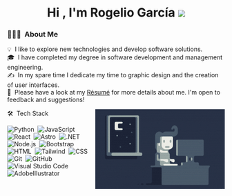 <h1 align="center">
  Hi , I'm Rogelio García
  <img src="https://media.giphy.com/media/hvRJCLFzcasrR4ia7z/giphy.gif" width="35">
</h1>

### 👨🏻‍💻 &nbsp;About Me

💡 &nbsp;I like to explore new technologies and develop software solutions.\
🎓 &nbsp;I have completed my degree in software development and management engineering.\
✍️ &nbsp;In my spare time I dedicate my time to graphic design and the creation of user interfaces.\
📄 &nbsp;Please have a look at my [Résumé](https://www.adityavsingh.com/resume.html) for more details about me. I'm open to feedback and suggestions!

<img alt="Night Coding" src="https://raw.githubusercontent.com/AVS1508/AVS1508/master/assets/Night-Coding.gif" align="right"/>

 🛠 &nbsp;Tech Stack

![Python](https://img.shields.io/badge/-Python-05122A?style=flat&logo=python)&nbsp;
![JavaScript](https://img.shields.io/badge/-JavaScript-05122A?style=flat&logo=javascript)&nbsp;
![React](https://img.shields.io/badge/-React-05122A?style=flat&logo=react)&nbsp;
![Astro](https://img.shields.io/badge/-Astro-05122A?style=flat&logo=Astro)&nbsp;
![.NET](https://img.shields.io/badge/-.NET-05122A?style=flat&logo=.NET)&nbsp;
![Node.js](https://img.shields.io/badge/-Node.js-05122A?style=flat&logo=node.js)&nbsp;
![Bootstrap](https://img.shields.io/badge/-Bootstrap-05122A?style=flat&logo=bootstrap&logoColor=563D7C)\
![HTML](https://img.shields.io/badge/-HTML-05122A?style=flat&logo=HTML5)&nbsp;
![Tailwind](https://img.shields.io/badge/-TailwindCSS-05122A?style=flat&logo=TailwindCSS)&nbsp;
![CSS](https://img.shields.io/badge/-CSS-05122A?style=flat&logo=CSS3&logoColor=1572B6)&nbsp;
![Git](https://img.shields.io/badge/-Git-05122A?style=flat&logo=git)&nbsp;
![GitHub](https://img.shields.io/badge/-GitHub-05122A?style=flat&logo=github)&nbsp;
![Visual Studio Code](https://img.shields.io/badge/-Visual%20Studio%20Code-05122A?style=flat&logo=visual-studio-code&logoColor=007ACC)&nbsp;
![AdobeIllustrator](https://img.shields.io/badge/-Illustrator-05122A?style=flat&logo=Illustrator)&nbsp;




